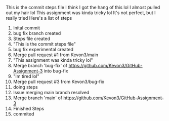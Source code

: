 This is the commit steps file
I think I got the hang of this lol
I almost pulled out my hair lol
This assignment was kinda tricky lol
It's not perfect, but I really tried
Here's a list of steps
1. Inital commit
2. bug fix branch created
3. Steps file created
4. "This is the commit steps file"
5. bug fix experimental created
6. Merge pull request #1 from Kevon3/main
7. "This assignment was kinda tricky lol"
8. Merge branch 'bug-fix' of https://github.com/Kevon3/GitHub-Assignment-3 into bug-fix
9. "Im tired lol"
10. Merge pull request #3 from Kevon3/bug-fix
11. doing steps
12. Issue merging main branch resolved
13. Merge branch 'main' of https://github.com/Kevon3/GitHub-Assignment-3
14. Finished Steps
15. commited